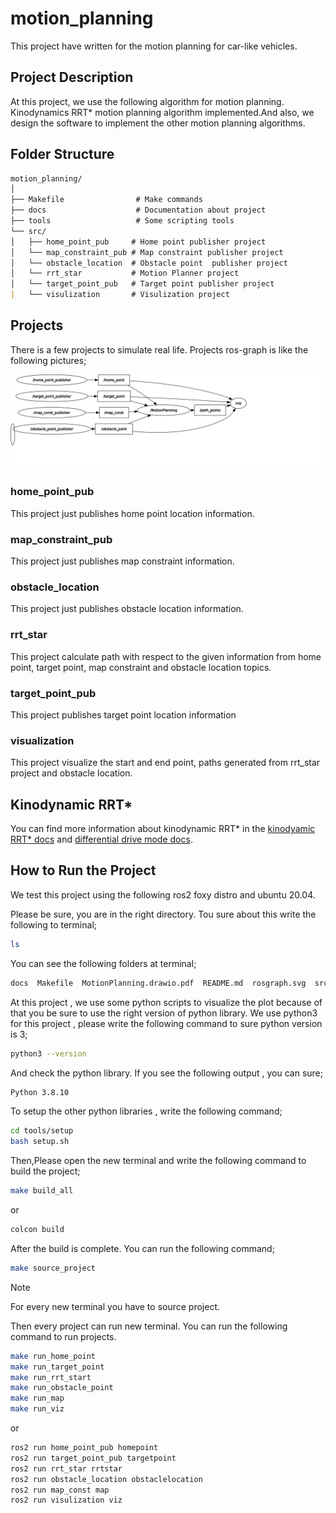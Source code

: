 # motion_planning

This project have written for the motion planning for car-like vehicles.

## Project Description

At this project, we use the following algorithm for motion planning. Kinodynamics RRT* motion planning algorithm implemented.And also, we design the software to implement the other motion planning algorithms. 


## Folder Structure

```markdown
motion_planning/
│
├── Makefile                # Make commands 
├── docs                    # Documentation about project
├── tools                   # Some scripting tools
└── src/
│   ├── home_point_pub     # Home point publisher project
│   └── map_constraint_pub # Map constraint publisher project
│   └── obstacle_location  # Obstacle point  publisher project
│   └── rrt_star           # Motion Planner project   
│   └── target_point_pub   # Target point publisher project
|   └── visulization       # Visulization project

```

## Projects 
There is a few projects to simulate real life. Projects ros-graph is like the following pictures;

![](rosgraph.svg)

### home_point_pub
This project just publishes home point location information.

### map_constraint_pub
This project just publishes map constraint information.

### obstacle_location
This project just publishes obstacle location information.

### rrt_star
This project calculate path with respect to the given information from home point, target point, map constraint and obstacle location topics.

### target_point_pub
This project publishes target point location information

### visualization
This project visualize the start and end point, paths generated from rrt_star project and obstacle location.

## Kinodynamic RRT* 

You can find more information about kinodynamic RRT* in the [kinodyamic RRT* docs](/docs/kinodynamicrrtstar.md) and [differential drive mode docs](/docs/differentialdrivemodel.md).

## How to Run the Project

We test this project using the following ros2 foxy distro and ubuntu 20.04.

Please be sure, you are in the right directory. Tou sure about this write the following to terminal;

```bash
ls
```

You can see the following folders at terminal;

```bash
docs  Makefile  MotionPlanning.drawio.pdf  README.md  rosgraph.svg  src
```
At this project , we use some python scripts to visualize the plot because of that you be sure to use the right version of python library.
We use python3 for this project , please write the following command to sure python version is 3;
```bash
python3 --version
```
And check the python library. If you see the following output , you can sure;

```bash
Python 3.8.10
```

To setup the other python libraries , write the following command;

```bash
cd tools/setup
bash setup.sh
```

Then,Please open the new terminal and write the following command to build the project;

```bash
make build_all
```
or 
```bash
colcon build 
```

After the build is complete. You can run the following command;

```bash
make source_project
```
> [!NOTE]  
> For every new terminal you have to source project.


Then every project can run new terminal. You can run the following command to run projects.

```bash
make run_home_point
make run_target_point
make run_rrt_start
make run_obstacle_point
make run_map
make run_viz
```
or 

```bash
ros2 run home_point_pub homepoint
ros2 run target_point_pub targetpoint
ros2 run rrt_star rrtstar
ros2 run obstacle_location obstaclelocation
ros2 run map_const map 
ros2 run visulization viz 
```
